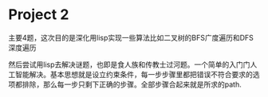 # Project 2

主要4题，这次目的是深化用lisp实现一些算法比如二叉树的BFS广度遍历和DFS深度遍历

然后尝试用lisp去解决谜题，也即是食人族和传教士过河题。一个简单的入门门人工智能解决。基本思想就是设立约束条件，每一步步骤里都把错误不符合要求的选项都排除，那么每一步只剩下正确的步骤。全部步骤合起来就是所求的path.

